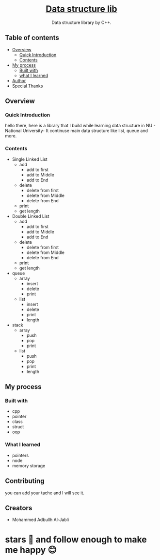 <p align="center">
  <!-- <img src="./logo.png" /> -->
  <h1 align="center"><a href=""> Data structure lib </a></h1>
  <p align="center">
    Data structure library by C++.
  <br>
</p>

## Table of contents
- [Overview](#overview)
  - [Quick Introduction](#quick-introduction)
  - [Contents](#contents)
- [My process](#my-process)
  - [Built with](#built-with)
  - [what I learned](#what-i-learned)
- [Author](#author)
- [Special Thanks](#special-thanks)
<!-- Over Look the projects -->
## Overview

### Quick Introduction
hello there, here is a library that I build while learning data structure in NU -National University- It continuse main data structure like list, queue and more.

### Contents
- Single Linked List
  - add
    - add to first
    - add to Middle
    - add to End
  - delete
    - delete from first
    - delete from Middle
    - delete from End
  - print
  - get length
- Double Linked List
  - add
    - add to first
    - add to Middle
    - add to End
  - delete
    - delete from first
    - delete from Middle
    - delete from End
  - print
  - get length
- queue
  - array
    - insert
    - delete
    - print
  - list
    - insert
    - delete
    - print
    - length
- stack
  - array
    - push
    - pop
    - print
  - list
    - push
    - pop
    - print
    - length

## My process
### Built with
  - cpp
  - pointer
  - class
  - struct
  - oop

### What I learned
  - pointers
  - node
  - memory storage

## Contributing
you can add your tache and I will see it.

## Creators
- Mohammed Adbullh Al-Jabli


# stars 💫 and follow enough to make me happy 😊 